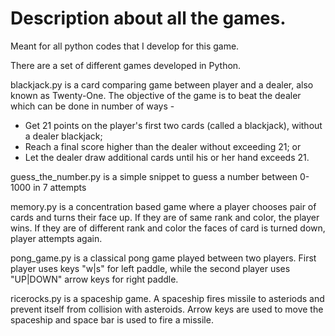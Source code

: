 # Description about all the games.
Meant for all python codes that I develop for this game.

There are a set of different games developed in Python.

blackjack.py is a card comparing game between player and a dealer, also known as Twenty-One. 
The objective of the game is to beat the dealer which can be done in number of ways -
- Get 21 points on the player's first two cards (called a blackjack), without a dealer blackjack;
- Reach a final score higher than the dealer without exceeding 21; or
- Let the dealer draw additional cards until his or her hand exceeds 21.

guess_the_number.py is a simple snippet to guess a number between 0-1000 in 7 attempts

memory.py is a concentration based game where a player chooses pair of cards and turns their face up. If they are of same rank and color, the player wins. If they are of different rank and color the faces of card is turned down, player attempts again.

pong_game.py is a classical pong game played between two players. First player uses keys "w|s" for left paddle, while the second player uses "UP|DOWN" arrow keys for right paddle.

ricerocks.py is a spaceship game. A spaceship fires missile to asteriods and prevent itself from collision with asteroids. Arrow keys are used to move the spaceship and space bar is used to fire a missile.

